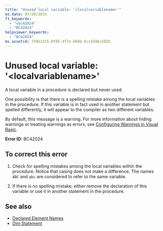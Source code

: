```yaml
---
title: "Unused local variable: '<localvariablename>'"
ms.date: 07/20/2015
f1_keywords: 
  - "vbc42024"
  - "BC42024"
helpviewer_keywords: 
  - "BC42024"
ms.assetid: 749b1315-0f85-4f7e-b68b-8cc4346c502b
---
```

# Unused local variable: '\<localvariablename>'
A local variable in a procedure is declared but never used.  
  
 One possibility is that there is a spelling mistake among the local variables in the procedure. If this variable is in fact used in another statement but spelled differently, it will appear to the compiler as two different variables.  
  
 By default, this message is a warning. For more information about hiding warnings or treating warnings as errors, see [Configuring Warnings in Visual Basic](/visualstudio/ide/configuring-warnings-in-visual-basic).  
  
 **Error ID:** BC42024  
  
## To correct this error  
  
1. Check for spelling mistakes among the local variables within the procedure. Notice that casing does not make a difference. The names `ABC` and `abc` are considered to refer to the same variable.  
  
2. If there is no spelling mistake, either remove the declaration of this variable or use it in another statement in the procedure.  
  
## See also

- [Declared Element Names](../../visual-basic/programming-guide/language-features/declared-elements/declared-element-names.md)
- [Dim Statement](../../visual-basic/language-reference/statements/dim-statement.md)

